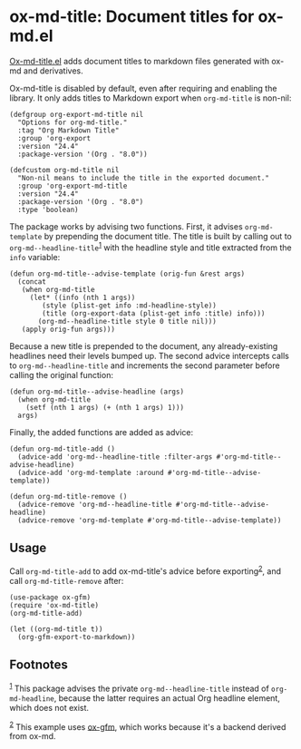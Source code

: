 
# ox-md-title: Document titles for ox-md.el

[Ox-md-title.el](https://github.com/jeffkreeftmeijer/ox-md-title.el) adds document titles to markdown files generated with ox-md and derivatives.

Ox-md-title is disabled by default, even after requiring and enabling the library. It only adds titles to Markdown export when `org-md-title` is non-nil:

```emacs-lisp
(defgroup org-export-md-title nil
  "Options for org-md-title."
  :tag "Org Markdown Title"
  :group 'org-export
  :version "24.4"
  :package-version '(Org . "8.0"))

(defcustom org-md-title nil
  "Non-nil means to include the title in the exported document."
  :group 'org-export-md-title
  :version "24.4"
  :package-version '(Org . "8.0")
  :type 'boolean)
```

The package works by advising two functions. First, it advises `org-md-template` by prepending the document title. The title is built by calling out to `org-md--headline-title`<sup><a id="fnr.1" class="footref" href="#fn.1" role="doc-backlink">1</a></sup> with the headline style and title extracted from the `info` variable:

```emacs-lisp
(defun org-md-title--advise-template (orig-fun &rest args)
  (concat
   (when org-md-title
     (let* ((info (nth 1 args))
	    (style (plist-get info :md-headline-style))
	    (title (org-export-data (plist-get info :title) info)))
       (org-md--headline-title style 0 title nil)))
   (apply orig-fun args)))
```

Because a new title is prepended to the document, any already-existing headlines need their levels bumped up. The second advice intercepts calls to `org-md--headline-title` and increments the second parameter before calling the original function:

```emacs-lisp
(defun org-md-title--advise-headline (args)
  (when org-md-title
    (setf (nth 1 args) (+ (nth 1 args) 1)))
  args)
```

Finally, the added functions are added as advice:

```emacs-lisp
(defun org-md-title-add ()
  (advice-add 'org-md--headline-title :filter-args #'org-md-title--advise-headline)
  (advice-add 'org-md-template :around #'org-md-title--advise-template))

(defun org-md-title-remove ()
  (advice-remove 'org-md--headline-title #'org-md-title--advise-headline)
  (advice-remove 'org-md-template #'org-md-title--advise-template))
```


## Usage

Call `org-md-title-add` to add ox-md-title's advice before exporting<sup><a id="fnr.2" class="footref" href="#fn.2" role="doc-backlink">2</a></sup>, and call `org-md-title-remove` after:

```emacs-lisp
(use-package ox-gfm)
(require 'ox-md-title)
(org-md-title-add)

(let ((org-md-title t))
  (org-gfm-export-to-markdown))
```

## Footnotes

<sup><a id="fn.1" class="footnum" href="#fnr.1">1</a></sup> This package advises the private `org-md--headline-title` instead of `org-md-headline`, because the latter requires an actual Org headline element, which does not exist.

<sup><a id="fn.2" class="footnum" href="#fnr.2">2</a></sup> This example uses [ox-gfm](https://github.com/larstvei/ox-gfm), which works because it's a backend derived from ox-md.
